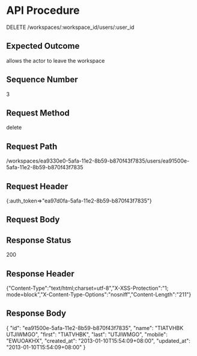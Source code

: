 # API Procedure
DELETE /workspaces/:workspace_id/users/:user_id
## Expected Outcome
allows the actor to leave the workspace
## Sequence Number
3
## Request Method
delete
## Request Path
/workspaces/ea9330e0-5afa-11e2-8b59-b870f43f7835/users/ea91500e-5afa-11e2-8b59-b870f43f7835
## Request Header
{:auth_token=>"ea97d0fa-5afa-11e2-8b59-b870f43f7835"}
## Request Body


## Response Status
200
## Response Header
{"Content-Type":"text/html;charset=utf-8","X-XSS-Protection":"1; mode=block","X-Content-Type-Options":"nosniff","Content-Length":"211"}

## Response Body
{
  "id": "ea91500e-5afa-11e2-8b59-b870f43f7835",
  "name": "TIATVHBK UTJIWMGO",
  "first": "TIATVHBK",
  "last": "UTJIWMGO",
  "mobile": "EWUOAKHX",
  "created_at": "2013-01-10T15:54:09+08:00",
  "updated_at": "2013-01-10T15:54:09+08:00"
}
